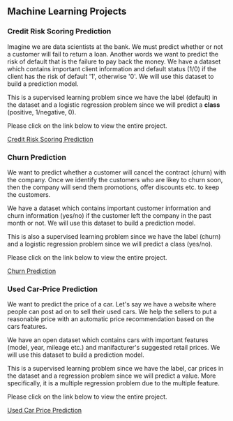 ## Machine Learning Projects

### Credit Risk Scoring Prediction 

Imagine we are data scientists at the bank. We must predict whether or not a customer will fail to return a loan.
Another words we want to predict the risk of default that is the failure to pay back the money.
We have a dataset which contains important client information and default status (1/0) if the client has 
the risk of default '1', otherwise '0'. We will use this dataset to build a prediction model.

This is a supervised learning problem since we have the label (default) in the dataset and a logistic regression problem
since we will predict a **class** (positive, 1/negative, 0). 

Please click on the link below to view the entire project.

[Credit Risk Scoring Prediction](https://github.com/kutlus1/data-science-repo/blob/8fea5d11b8583c60a2738e2870a113f05b4653a5/Credit%20Risk%20Score%20Prediction.ipynb)


### Churn Prediction

We want to predict whether a customer will cancel the contract (churn) with the company. Once we identify the customers
who are likey to churn soon, then the company will send them promotions, offer discounts etc. to keep the customers.

We have a dataset which contains important customer information and churn information (yes/no) if the customer 
left the company in the past month or not. We will use this dataset to build a prediction model.

This is also a supervised learning problem since we have the label (churn) and a logistic regression problem since 
we will predict a class (yes/no).

Please click on the link below to view the entire project.
    
[Churn Prediction](https://github.com/kutlus1/data-science-repo/blob/8fea5d11b8583c60a2738e2870a113f05b4653a5/Churn%20Prediction%20.ipynb)


### Used Car-Price Prediction

We want to predict the price of a car. Let's say we have a website where people can post ad on to sell their used cars.
We help the sellers to put a reasonable price with an automatic price recommendation based on the cars features.

We have an open dataset which contains cars with important features (model, year, mileage etc.) and manifacturer's suggested retail prices.
We will use this dataset to build a prediction model.

This is a supervised learning problem since we have the label, car prices in the dataset and a regression problem since we will predict a value. 
More specifically, it is a multiple regression problem due to the multiple feature.

Please click on the link below to view the entire project.

[Used Car Price Prediction](https://github.com/kutlus1/data-science-repo/blob/8fea5d11b8583c60a2738e2870a113f05b4653a5/Used%20Car%20Price%20Prediction.ipynb)

